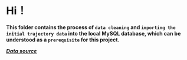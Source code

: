 # Hi！

**This folder contains the process of `data cleaning` and `importing the initial trajectory data` into the local MySQL database, which can be understood as a `prerequisite` for this project.**

[***Data source***](https://www.kaggle.com/datasets/marquis03/geolife-trajectories-1-3)
